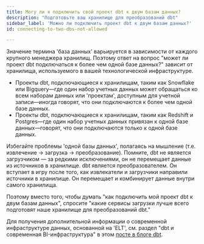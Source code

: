 ```yaml
---
title: Могу ли я подключить свой проект dbt к двум базам данных?
description: "Подготовьте ваш хранилище для преобразований dbt"
sidebar_label: 'Можно ли подключить проект dbt к двум базам данных?'
id: connecting-to-two-dbs-not-allowed

---
```


Значение термина 'база данных' варьируется в зависимости от каждого крупного менеджера хранилищ. Поэтому ответ на вопрос "может ли проект dbt подключаться к более чем одной базе данных?" зависит от хранилища, используемого в вашей технологической инфраструктуре.

* Проекты dbt, подключающиеся к хранилищам, таким как Snowflake или Bigquery&mdash;где один набор учетных данных может обращаться ко всем наборам данных или 'проектам', доступным для учетной записи&mdash;иногда говорят, что они подключаются к более чем одной базе данных.
* Проекты dbt, подключающиеся к хранилищам, таким как Redshift и Postgres&mdash;где один набор учетных данных привязан к одной базе данных&mdash;говорят, что они подключаются только к одной базе данных.

Избегайте проблемы 'одной базы данных', полагаясь на мышление <Term id="elt" /> (т.е. извлечение -> загрузка -> преобразование). Помните, dbt не является загрузчиком — за редкими исключениями, он не перемещает данные из источников в хранилище. dbt является преобразователем. Он вступает в игру после того, как извлекатели и загрузчики направили источники в хранилище. Он перемещает и комбинирует данные внутри самого хранилища.

Поэтому вместо того, чтобы думать "как подключить мой проект dbt к двум базам данных", спросите "какие сервисы загрузки лучше всего подготовят наше хранилище для преобразований dbt."

Для получения дополнительной информации о современной инфраструктуре данных, основанной на 'ELT', см. раздел "dbt и современная BI-инфраструктура" в этом [посте в блоге dbt](https://blog.getdbt.com/what-exactly-is-dbt).